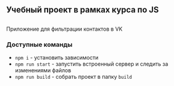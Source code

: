 ## Учебный проект в рамках курса по JS

##

Приложение для фильтрации контактов в VK

### Доступные команды

- `npm i` - установить зависимости
- `npm run start` - запустить встроенный сервер и следить за изменениями файлов
- `npm run build` - собрать проект в папку `build`
